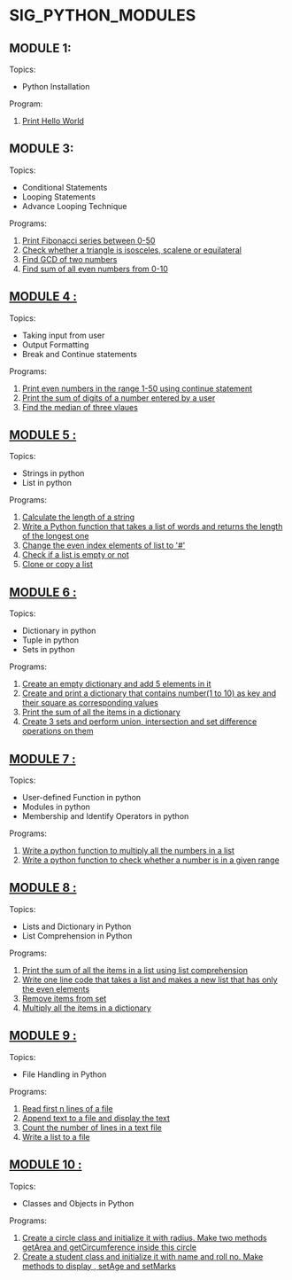# SIG_PYTHON_MODULES


## MODULE 1:
Topics:

 - Python Installation

Program:

 1. [Print Hello World](first.py)

## MODULE 3:
Topics:

 - Conditional Statements
 - Looping Statements
 - Advance Looping Technique

Programs:

 1. [Print Fibonacci series between 0-50](https://github.com/CharuTamar/SIG-PYTHON/blob/main/MODULE3/M3_1.py)
 2. [Check whether a triangle is isosceles, scalene or equilateral](https://github.com/CharuTamar/SIG-PYTHON/blob/main/MODULE3/M3_2.py)
 3. [Find GCD of two numbers](https://github.com/CharuTamar/SIG-PYTHON/blob/main/MODULE3/M3_3.py)
 4. [Find sum of all even numbers from 0-10](https://github.com/CharuTamar/SIG-PYTHON/blob/main/MODULE3/M3_4.py)

## [MODULE 4 :](https://github.com/CharuTamar/SIG-PYTHON/tree/main/MODULE4)
Topics:

 -   Taking input from user
-   Output Formatting
-   Break and Continue statements

Programs:

 1. [Print even numbers in the range 1-50 using continue statement](https://github.com/CharuTamar/SIG-PYTHON/blob/main/MODULE4/M4_1.py)
 2. [Print the sum of digits of a number entered by a user](https://github.com/CharuTamar/SIG-PYTHON/blob/main/MODULE4/M4_2.py)
 3. [Find the median of three vlaues](https://github.com/CharuTamar/SIG-PYTHON/blob/main/MODULE4/M4_3.py)

## [MODULE 5 :](https://github.com/CharuTamar/SIG-PYTHON/tree/main/MODULE5)
Topics:
-   Strings in python
-   List in python

Programs:

 1.  [Calculate the length of a string](https://github.com/CharuTamar/SIG-PYTHON/blob/main/MODULE5/M5_1.py)
 2.  [Write a Python function that takes a list of words and returns the length of the longest one](https://github.com/CharuTamar/SIG-PYTHON/blob/main/MODULE5/M5_2.py)
 3. [Change the even index elements of list to '#'](https://github.com/CharuTamar/SIG-PYTHON/blob/main/MODULE5/M5_3.py)
 4. [Check if a list is empty or not](https://github.com/CharuTamar/SIG-PYTHON/blob/main/MODULE5/M5_4.py)
 5. [Clone or copy a list](https://github.com/CharuTamar/SIG-PYTHON/blob/main/MODULE5/M5_5.py)

## [MODULE 6 :](https://github.com/CharuTamar/SIG-PYTHON/tree/main/MODULE6)
Topics:
-   Dictionary in python
-   Tuple in python
-   Sets in python

Programs:

 1. [Create an empty dictionary and add 5 elements in it](https://github.com/CharuTamar/SIG-PYTHON/blob/main/MODULE6/M6_1.py)
 2. [Create and print a dictionary that contains number(1 to 10) as key and their square as corresponding values](https://github.com/CharuTamar/SIG-PYTHON/blob/main/MODULE6/M6_2.py)
 3. [Print the sum of all the items in a dictionary](https://github.com/CharuTamar/SIG-PYTHON/blob/main/MODULE6/M6_3.py)
 4. [Create 3 sets and perform union, intersection and set difference operations on them](https://github.com/CharuTamar/SIG-PYTHON/blob/main/MODULE6/M6_4.py)

## [MODULE 7 :](https://github.com/CharuTamar/SIG-PYTHON/tree/main/MODULE7)
Topics:
-   User-defined Function in python
-   Modules in python
-   Membership and Identify Operators in python

Programs:

 1.  [Write a python function to multiply all the numbers in a list](https://github.com/CharuTamar/SIG-PYTHON/blob/main/MODULE7/M7_1.py)
 2. [Write a python function to check whether a number is in a given range](https://github.com/CharuTamar/SIG-PYTHON/blob/main/MODULE7/M7_2.py)

## [MODULE 8 :](https://github.com/CharuTamar/SIG-PYTHON/tree/main/MODULE8)
Topics:
-   Lists and Dictionary in Python
-   List Comprehension in Python

Programs:

 1. [Print the sum of all the items in a list using list comprehension](https://github.com/CharuTamar/SIG-PYTHON/blob/main/MODULE8/M8_1.py)
 2. [Write one line code that takes a list and makes a new list that has only the even elements](https://github.com/CharuTamar/SIG-PYTHON/blob/main/MODULE8/M8_2.py)
 3. [Remove items from set](https://github.com/CharuTamar/SIG-PYTHON/blob/main/MODULE8/M8_3.py)
 4. [Multiply all the items in a dictionary](https://github.com/CharuTamar/SIG-PYTHON/blob/main/MODULE8/M8_4.py)

## [MODULE 9 :](https://github.com/CharuTamar/SIG-PYTHON/tree/main/MODULE9)
Topics:
-   File Handling in Python

Programs:

 1. [Read first n lines of a file](https://github.com/CharuTamar/SIG-PYTHON/blob/main/MODULE9/M9_1.py)
 2. [Append text to a file and display the text](https://github.com/CharuTamar/SIG-PYTHON/blob/main/MODULE9/M9_2.py)
 3. [Count the number of lines in a text file](https://github.com/CharuTamar/SIG-PYTHON/blob/main/MODULE9/M9_3.py)
 4. [Write a list to a file](https://github.com/CharuTamar/SIG-PYTHON/blob/main/MODULE9/M9_4.py)

## [MODULE 10 :](https://github.com/CharuTamar/SIG-PYTHON/tree/main/MODULE10)
Topics:
-   Classes and Objects in Python

Programs:

 1. [Create a circle class and initialize it with radius. Make two methods getArea and getCircumference inside this circle](https://github.com/CharuTamar/SIG-PYTHON/blob/main/MODULE10/M10_1.py)
 2. [Create a student class and initialize it with name and roll no. Make methods to display , setAge and setMarks](https://github.com/CharuTamar/SIG-PYTHON/blob/main/MODULE10/M10_2.py)



